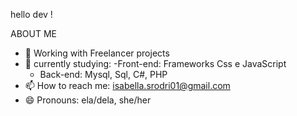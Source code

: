 hello dev !

ABOUT ME

- 🔭 Working with Freelancer projects
- 🌱 currently studying:
    -Front-end: Frameworks Css e JavaScript
    - Back-end: Mysql, Sql, C#, PHP
- 📫 How to reach me: isabella.srodri01@gmail.com
- 😄 Pronouns: ela/dela, she/her

